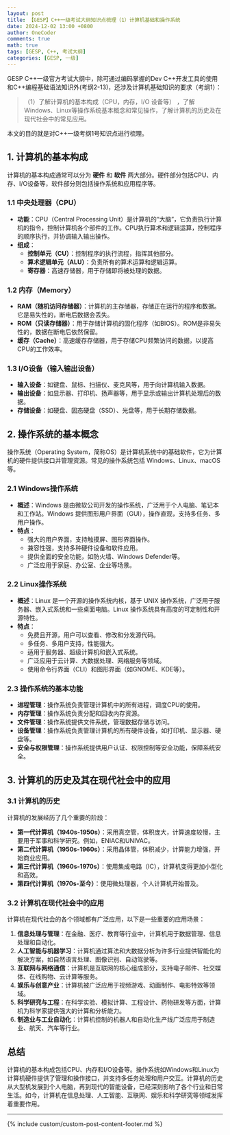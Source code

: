 ```yaml
---
layout: post
title: 【GESP】C++一级考试大纲知识点梳理（1）计算机基础和操作系统
date: 2024-12-02 13:00 +0800
author: OneCoder
comments: true
math: true
tags: [GESP, C++, 考试大纲]
categories: [GESP, 一级]
---
```

GESP C++一级官方考试大纲中，除可通过编码掌握的Dev C++开发工具的使用和C++编程基础语法知识外(考纲2-13)，还涉及计算机基础知识的要求（考纲1）：
>（1）了解计算机的基本构成（CPU，内存，I/O 设备等） ，了解 Windows、Linux等操作系统基本概念和常见操作，了解计算机的历史及在现代社会中的常见应用。

本文的目的就是对C++一级考纲1号知识点进行梳理。

<!--more-->

## 1. 计算机的基本构成

计算机的基本构成通常可以分为 **硬件** 和 **软件** 两大部分。硬件部分包括CPU、内存、I/O设备等，软件部分则包括操作系统和应用程序等。

### 1.1 **中央处理器（CPU）**

- **功能**：CPU（Central Processing Unit）是计算机的“大脑”，它负责执行计算机的指令，控制计算机各个部件的工作。CPU执行算术和逻辑运算，控制程序的顺序执行，并协调输入输出操作。
- **组成**：
  - **控制单元（CU）**：控制程序的执行流程，指挥其他部分。
  - **算术逻辑单元（ALU）**：负责所有的算术运算和逻辑运算。
  - **寄存器**：高速存储器，用于存储即将被处理的数据。

### 1.2 **内存（Memory）**

- **RAM（随机访问存储器）**：计算机的主存储器，存储正在运行的程序和数据。它是易失性的，断电后数据会丢失。
- **ROM（只读存储器）**：用于存储计算机的固化程序（如BIOS）。ROM是非易失性的，数据在断电后依然保留。
- **缓存（Cache）**：高速缓存存储器，用于存储CPU频繁访问的数据，以提高CPU的工作效率。

### 1.3 **I/O设备（输入输出设备）**

- **输入设备**：如键盘、鼠标、扫描仪、麦克风等，用于向计算机输入数据。
- **输出设备**：如显示器、打印机、扬声器等，用于显示或输出计算机处理后的数据。
- **存储设备**：如硬盘、固态硬盘（SSD）、光盘等，用于长期存储数据。

## 2. 操作系统的基本概念

操作系统（Operating System，简称OS）是计算机系统中的基础软件，它为计算机的硬件提供接口并管理资源。常见的操作系统包括 Windows、Linux、macOS 等。

### 2.1 **Windows操作系统**

- **概述**：Windows 是由微软公司开发的操作系统，广泛用于个人电脑、笔记本和工作站。Windows 提供图形用户界面（GUI），操作直观，支持多任务、多用户操作。
- **特点**：
  - 强大的用户界面，支持触摸屏、图形界面操作。
  - 兼容性强，支持多种硬件设备和软件应用。
  - 提供全面的安全功能，如防火墙、Windows Defender等。
  - 广泛应用于家庭、办公室、企业等场景。

### 2.2 **Linux操作系统**

- **概述**：Linux 是一个开源的操作系统内核，基于 UNIX 操作系统，广泛用于服务器、嵌入式系统和一些桌面电脑。Linux 操作系统具有高度的可定制性和开源特性。
- **特点**：
  - 免费且开源，用户可以查看、修改和分发源代码。
  - 多任务、多用户支持，性能强大。
  - 适用于服务器、超级计算机和嵌入式系统。
  - 广泛应用于云计算、大数据处理、网络服务等领域。
  - 使用命令行界面（CLI）和图形界面（如GNOME、KDE等）。

### 2.3 **操作系统的基本功能**

- **进程管理**：操作系统负责管理计算机中的所有进程，调度CPU的使用。
- **内存管理**：操作系统负责分配和回收内存资源。
- **文件管理**：操作系统提供文件系统，管理数据存储与访问。
- **设备管理**：操作系统负责管理计算机的所有硬件设备，如打印机、显示器、硬盘等。
- **安全与权限管理**：操作系统提供用户认证、权限控制等安全功能，保障系统安全。

## 3. 计算机的历史及其在现代社会中的应用

### 3.1 **计算机的历史**

计算机的发展经历了几个重要的阶段：

- **第一代计算机（1940s-1950s）**：采用真空管，体积庞大，计算速度较慢，主要用于军事和科学研究。例如，ENIAC和UNIVAC。
- **第二代计算机（1950s-1960s）**：采用晶体管，体积减少，计算能力增强，开始商业应用。
- **第三代计算机（1960s-1970s）**：使用集成电路（IC），计算机变得更加小型化和高效。
- **第四代计算机（1970s-至今）**：使用微处理器，个人计算机开始普及。

### 3.2 **计算机在现代社会中的应用**

计算机在现代社会的各个领域都有广泛应用，以下是一些重要的应用场景：

1. **信息处理与管理**：在金融、医疗、教育等行业中，计算机用于数据管理、信息处理和自动化。
2. **人工智能与机器学习**：计算机通过算法和大数据分析为许多行业提供智能化的解决方案，如自然语言处理、图像识别、自动驾驶等。
3. **互联网与网络通信**：计算机是互联网的核心组成部分，支持电子邮件、社交媒体、在线购物、云计算等服务。
4. **娱乐与创意产业**：计算机被广泛应用于视频游戏、动画制作、电影特效等领域。
5. **科学研究与工程**：在科学实验、模拟计算、工程设计、药物研发等方面，计算机为科学家提供强大的计算和分析能力。
6. **制造业与工业自动化**：计算机控制的机器人和自动化生产线广泛应用于制造业、航天、汽车等行业。

## 总结

计算机的基本构成包括CPU、内存和I/O设备等。操作系统如Windows和Linux为计算机硬件提供了管理和操作接口，并支持多任务处理和用户交互。计算机的历史从大型机发展到个人电脑，再到现代的智能设备，已经深刻影响了各个行业和日常生活。如今，计算机在信息处理、人工智能、互联网、娱乐和科学研究等领域发挥着重要作用。

---

{% include custom/custom-post-content-footer.md %}
